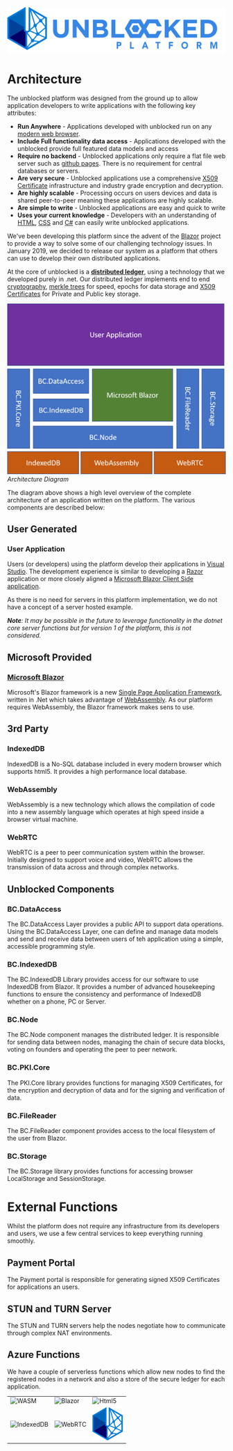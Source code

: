 ![Logo](./img/UPWT.png)
# Architecture
The unblocked platform was designed from the ground up to allow application developers to write applications with the following key attributes:

* **Run Anywhere** - Applications developed with unblocked run on any [modern web browser](https://html5readiness.com/).
* **Include Full functionality data access** - Applications developed with the unblocked provide full featured data models and access
* **Require no backend** - Unblocked applications only require a flat file web server such as [github pages](https://pages.github.com/). There is no requirement for central databases or servers.
* **Are very secure** - Unblocked applications use a comprehensive [X509 Certificate](https://en.wikipedia.org/wiki/X.509) infrastructure and industry grade encryption and decryption.
* **Are highly scalable** - Processing occurs on users devices and data is shared peer-to-peer meaning these applications are highly scalable.
* **Are simple to write** - Unblocked applications are easy and quick to write
* **Uses your current knowledge** - Developers with an understanding of [HTML](https://en.wikipedia.org/wiki/HTML), [CSS](https://en.wikipedia.org/wiki/Cascading_Style_Sheets) and [C#](https://en.wikipedia.org/wiki/C_Sharp_(programming_language)) can easily write unblocked applications.

We've been developing this platform since the advent of the [Blazor](https://blazor.net) project to provide a way to solve some of our challenging technology issues. In January 2019, we decided to release our system as a platform that others can use to develop their own distributed applications.

At the core of unblocked is a **[distributed ledger](https://www.investopedia.com/terms/d/distributed-ledgers.asp)**, using a technology that we developed purely in .net. Our distributed ledger implements end to end [cryptography](https://en.wikipedia.org/wiki/Cryptography), [merkle trees](https://en.wikipedia.org/wiki/Merkle_tree) for speed, epochs for data storage and [X509 Certificates](https://en.wikipedia.org/wiki/X.509) for Private and Public key storage.

![Diagram](./img/ArchitectureDiagram.png)
*Architecture Diagram*

The diagram above shows a high level overview of the complete architecture of an application written on the platform. The various components are described below:

## User Generated

### User Application
Users (or developers) using the platform develop their applications in [Visual Studio](https://visualstudio.microsoft.com/). The development experience is similar to developing a [Razor](https://docs.microsoft.com/en-us/aspnet/web-pages/overview/getting-started/introducing-razor-syntax-c) application or more closely aligned a [Microsoft Blazor Client Side application](https://dotnet.microsoft.com/apps/aspnet/web-apps/client).

As there is no need for servers in this platform implementation, we do not have a concept of a server hosted example.

  ***Note**: It may be possible in the future to leverage functionality in the dotnet core server functions but for version 1 of the platform, this is not considered.*

## Microsoft Provided
### [Microsoft Blazor](https://dotnet.microsoft.com/apps/aspnet/web-apps/client)
Microsoft's Blazor framework is a new [Single Page Application Framework](https://en.wikipedia.org/wiki/Single-page_application), written in .Net which takes advantage of [WebAssembly](https://webassembly.org/). As our platform requires WebAssembly, the Blazor framework makes sens to use.

## 3rd Party
### IndexedDB
IndexedDB is a No-SQL database included in every modern browser which supports html5. It provides a high performance local database.

### WebAssembly
WebAssembly is a new technology which allows the compilation of code into a new assembly language which operates at high speed inside a browser virtual machine.

### WebRTC
WebRTC is a peer to peer communication system within the browser. Initially designed to support voice and video, WebRTC allows the transmission of data across and through complex networks.

## Unblocked Components
### BC.DataAccess
The BC.DataAccess Layer provides a public API to support data operations. Using the BC.DataAccess Layer, one can define and manage data models and send and receive data between users of teh application using a simple, accessible programming style.

### BC.IndexedDB
The BC.IndexedDB Library provides access for our software to use IndexedDB from Blazor. It provides a number of advanced housekeeping functions to ensure the consistency and performance of IndexedDB whether on a phone, PC or Server.

### BC.Node
The BC.Node component manages the distributed ledger. It is responsible for sending data between nodes, managing the chain of secure data blocks, voting on founders and operating the peer to peer network.

### BC.PKI.Core
The PKI.Core library provides functions for managing X509 Certificates, for the encryption and decryption of data and for the signing and verification of data.

### BC.FileReader
The BC.FileReader component provides access to the local filesystem of the user from Blazor.

### BC.Storage
The BC.Storage library provides functions for accessing browser LocalStorage and SessionStorage.

# External Functions
Whilst the platform does not require any infrastructure from its developers and users, we use a few central services to keep everything running smoothly.

## Payment Portal
The Payment portal is responsible for generating signed X509 Certificates for applications an users.

## STUN and TURN Server
The STUN and TURN servers help the nodes negotiate how to communicate through complex NAT environments.

## Azure Functions
We have a couple of serverless functions which allow new nodes to find the registered nodes in a network and also a store of the secure ledger for each application.

|  |  |  | 
| - | - | - |
|![WASM](https://upload.wikimedia.org/wikipedia/commons/c/c6/Web_Assembly_Logo.svg) |  ![Blazor](https://devblogs.microsoft.com/aspnet/wp-content/uploads/sites/16/2019/04/BrandBlazor_nohalo_1000x.png) | ![Html5](https://www.w3.org/html/logo/downloads/HTML5_Logo_512.png) | |
|  ![IndexedDB](https://d37djvu3ytnwxt.cloudfront.net/asset-v1:W3Cx+HTML5.2x+4T2015+type@asset+block/indexedDBlogo.jpg) | ![WebRTC](https://webrtc.org/assets/images/webrtc-logo-vert-retro-255x305.png) | ![UPLogo](img/UPLogo.png) |

